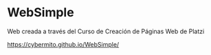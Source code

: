 # WebSimple
Web creada a través del Curso de Creación de Páginas Web de Platzi

https://cybermito.github.io/WebSimple/

